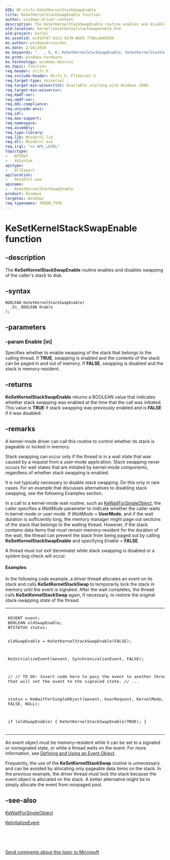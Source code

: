 ```yaml
---
UID: NF:ntifs.KeSetKernelStackSwapEnable
title: KeSetKernelStackSwapEnable function
author: windows-driver-content
description: The KeSetKernelStackSwapEnable routine enables and disables swapping of the caller's stack to disk.
old-location: kernel\kesetkernelstackswapenable.htm
old-project: kernel
ms.assetid: ec914f67-b2c2-4370-8685-770bca045034
ms.author: windowsdriverdev
ms.date: 2/16/2018
ms.keywords: ",  , E, K, KeSetKernelStackSwapEnable, KeSetKernelStackSwapEnable routine [Kernel-Mode Driver Architecture], S, a, b, c, e, k, k105_160eb1a2-1d12-4ca4-b83d-4bcb5636145e.xml, kernel.kesetkernelstackswapenable, l, n, ntifs/KeSetKernelStackSwapEnable, p, r, t, w"
ms.prod: windows-hardware
ms.technology: windows-devices
ms.topic: function
req.header: ntifs.h
req.include-header: Ntifs.h, Fltkernel.h
req.target-type: Universal
req.target-min-winverclnt: Available starting with Windows 2000.
req.target-min-winversvr: 
req.kmdf-ver: 
req.umdf-ver: 
req.ddi-compliance: 
req.unicode-ansi: 
req.idl: 
req.max-support: 
req.namespace: 
req.assembly: 
req.type-library: 
req.lib: NtosKrnl.lib
req.dll: NtosKrnl.exe
req.irql: "<= APC_LEVEL"
topictype:
-	APIRef
-	kbSyntax
apitype:
-	DllExport
apilocation:
-	NtosKrnl.exe
apiname:
-	KeSetKernelStackSwapEnable
product: Windows
targetos: Windows
req.typenames: TOKEN_TYPE
---
```


# KeSetKernelStackSwapEnable function


## -description


The <b>KeSetKernelStackSwapEnable</b> routine enables and disables swapping of the caller's stack to disk. 


## -syntax


````
BOOLEAN KeSetKernelStackSwapEnable(
  _In_ BOOLEAN Enable
);
````


## -parameters




### -param Enable [in]

Specifies whether to enable swapping of the stack that belongs to the calling thread. If <b>TRUE</b>, swapping is enabled and the contents of the stack can be paged in and out of memory. If <b>FALSE</b>, swapping is disabled and the stack is memory-resident. 


## -returns



<b>KeSetKernelStackSwapEnable</b> returns a BOOLEAN value that indicates whether stack swapping was enabled at the time that the call was initiated. This value is <b>TRUE</b> if stack swapping was previously enabled and is <b>FALSE</b> if it was disabled. 




## -remarks



A kernel-mode driver can call this routine to control whether its stack is pageable or locked in memory.

Stack swapping can occur only if the thread is in a wait state that was caused by a request from a user-mode application. Stack swapping never occurs for wait states that are initiated by kernel-mode components, regardless of whether stack swapping is enabled.

It is not typically necessary to disable stack swapping. Do this only in  rare cases. For an example that discusses alternatives to disabling stack swapping, see the following Examples section.

In a call to a kernel-mode wait routine, such as <a href="..\wdm\nf-wdm-kewaitforsingleobject.md">KeWaitForSingleObject</a>, the caller specifies a <i>WaitMode</i> parameter to indicate whether the caller waits in kernel mode or user mode. If <i>WaitMode</i> = <b>UserMode</b>, and if the wait duration is sufficiently long, the memory manager might page out sections of the stack that belongs to the waiting thread. However, if the stack contains data items that must remain memory-resident for the duration of the wait, the thread can prevent the stack from being paged out by calling <b>KeSetKernelStackSwapEnable</b> and specifying <i>Enable</i> = <b>FALSE</b>.

A thread must not exit (terminate) while stack swapping is disabled or a system bug check will occur.


#### Examples

In the following code example, a driver thread allocates an event on its stack and calls <b>KeSetKernelStackSwap</b> to temporarily lock the stack in memory until the event is signaled. After the wait completes, the thread calls <b>KeSetKernelStackSwap</b> again, if necessary, to restore the original stack-swapping state of the thread.

<div class="code"><span codelanguage=""><table>
<tr>
<th></th>
</tr>
<tr>
<td>
<pre>KEVENT event;
BOOLEAN oldSwapEnable;
NTSTATUS status;

oldSwapEnable = KeSetKernelStackSwapEnable(FALSE);

KeInitializeEvent(&amp;event, SynchronizationEvent, FALSE);

//
// TO DO: Insert code here to pass the event to another thread 
// that will set the event to the signaled state.
//
...

status = KeWaitForSingleObject(&amp;event, UserRequest, KernelMode, FALSE, NULL);

if (oldSwapEnable)
{
    KeSetKernelStackSwapEnable(TRUE);
}</pre>
</td>
</tr>
</table></span></div>
An event object must be memory-resident while it can be set to a signaled or nonsignaled state, or while a thread waits on the event. For more information, see <a href="https://msdn.microsoft.com/library/windows/hardware/ff543006">Defining and Using an Event Object</a>.

Frequently, the use of the <b>KeSetKernelStackSwap</b> routine is unnecessary and can be avoided by allocating only pageable data items on the stack. In the previous example, the driver thread must lock the stack because the event object is allocated on the stack. A better alternative might be to simply allocate the event from nonpaged pool.

<div class="code"></div>



## -see-also

<a href="..\wdm\nf-wdm-kewaitforsingleobject.md">KeWaitForSingleObject</a>



<a href="..\wdm\nf-wdm-keinitializeevent.md">KeInitializeEvent</a>



 

 

<a href="mailto:wsddocfb@microsoft.com?subject=Documentation%20feedback [kernel\kernel]:%20KeSetKernelStackSwapEnable routine%20 RELEASE:%20(2/16/2018)&amp;body=%0A%0APRIVACY STATEMENT%0A%0AWe use your feedback to improve the documentation. We don't use your email address for any other purpose, and we'll remove your email address from our system after the issue that you're reporting is fixed. While we're working to fix this issue, we might send you an email message to ask for more info. Later, we might also send you an email message to let you know that we've addressed your feedback.%0A%0AFor more info about Microsoft's privacy policy, see http://privacy.microsoft.com/en-us/default.aspx." title="Send comments about this topic to Microsoft">Send comments about this topic to Microsoft</a>

